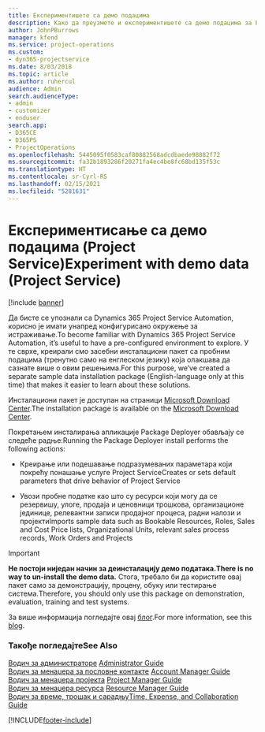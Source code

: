 ```yaml
---
title: Експериментишете са демо подацима
description: Како да преузмете и експериментишете са демо подацима за Project Service Automation.
author: JohnPBurrows
manager: kfend
ms.service: project-operations
ms.custom:
- dyn365-projectservice
ms.date: 8/03/2018
ms.topic: article
ms.author: ruhercul
audience: Admin
search.audienceType:
- admin
- customizer
- enduser
search.app:
- D365CE
- D365PS
- ProjectOperations
ms.openlocfilehash: 5445095f0583caf80882568adcdbaede98882f72
ms.sourcegitcommit: fa32b1893286f20271fa4ec4be8fc68bd135f53c
ms.translationtype: HT
ms.contentlocale: sr-Cyrl-RS
ms.lasthandoff: 02/15/2021
ms.locfileid: "5281631"
---
```

# <a name="experiment-with-demo-data-project-service"></a><span data-ttu-id="86a18-103">Експериментисање са демо подацима (Project Service)</span><span class="sxs-lookup"><span data-stu-id="86a18-103">Experiment with demo data (Project Service)</span></span>

[!include [banner](../includes/psa-now-project-operations.md)]

<span data-ttu-id="86a18-104">Да бисте се упознали са Dynamics 365 Project Service Automation, корисно је имати унапред конфигурисано окружење за истраживање.</span><span class="sxs-lookup"><span data-stu-id="86a18-104">To become familiar with Dynamics 365 Project Service Automation, it’s useful to have a pre-configured environment to explore.</span></span> <span data-ttu-id="86a18-105">У те сврхе, креирали смо засебни инсталациони пакет са пробним подацима (тренутно само на енглеском језику) која олакшава да сазнате више о овим решењима.</span><span class="sxs-lookup"><span data-stu-id="86a18-105">For this purpose, we’ve created a separate sample data installation package (English-language only at this time) that makes it easier to learn about these solutions.</span></span> 

<span data-ttu-id="86a18-106">Инсталациони пакет је доступан на страници [Microsoft Download Center](https://go.microsoft.com/fwlink/?linkid=859966).</span><span class="sxs-lookup"><span data-stu-id="86a18-106">The installation package is available on the [Microsoft Download Center](https://go.microsoft.com/fwlink/?linkid=859966).</span></span>  

<span data-ttu-id="86a18-107">Покретањем инсталирања апликације Package Deployer обављају се следеће радње:</span><span class="sxs-lookup"><span data-stu-id="86a18-107">Running the Package Deployer install performs the following actions:</span></span> 
  
-   <span data-ttu-id="86a18-108">Креирање или подешавање подразумеваних параметара који покрећу понашање услуге Project Service</span><span class="sxs-lookup"><span data-stu-id="86a18-108">Creates or sets default parameters that drive behavior of Project Service</span></span>  
  
-   <span data-ttu-id="86a18-109">Увози пробне податке као што су ресурси који могу да се резервишу, улоге, продаја и ценовници трошкова, организационе јединице, релевантни записи продајног процеса, радни налози и пројекти</span><span class="sxs-lookup"><span data-stu-id="86a18-109">Imports sample data such as Bookable Resources, Roles, Sales and Cost Price lists, Organizational Units, relevant sales process records, Work Orders and Projects</span></span>    
  
> [!IMPORTANT]
> <span data-ttu-id="86a18-110">**Не постоји ниједан начин за деинсталацију демо података.**</span><span class="sxs-lookup"><span data-stu-id="86a18-110">**There is no way to un-install the demo data.**</span></span> <span data-ttu-id="86a18-111">Стога, требало би да користите овај пакет само за демонстрацију, процену, обуку или тестирање система.</span><span class="sxs-lookup"><span data-stu-id="86a18-111">Therefore, you should only use this package on demonstration, evaluation, training and test systems.</span></span>

<span data-ttu-id="86a18-112">За више информација погледајте овај [блог](https://blogs.msdn.microsoft.com/crm/2017/10/24/microsoft-dynamics-365-for-field-service-and-project-service-automation-sample-data).</span><span class="sxs-lookup"><span data-stu-id="86a18-112">For more information, see this [blog](https://blogs.msdn.microsoft.com/crm/2017/10/24/microsoft-dynamics-365-for-field-service-and-project-service-automation-sample-data).</span></span>





  
### <a name="see-also"></a><span data-ttu-id="86a18-113">Такође погледајте</span><span class="sxs-lookup"><span data-stu-id="86a18-113">See Also</span></span>  
 <span data-ttu-id="86a18-114">[Водич за администраторе](../psa/admin-guide.md) </span><span class="sxs-lookup"><span data-stu-id="86a18-114">[Administrator Guide](../psa/admin-guide.md) </span></span>  
 <span data-ttu-id="86a18-115">[Водич за менаџера за пословне контакте](../psa/account-manager-guide.md) </span><span class="sxs-lookup"><span data-stu-id="86a18-115">[Account Manager Guide](../psa/account-manager-guide.md) </span></span>  
 <span data-ttu-id="86a18-116">[Водич за менаџера пројекта](../psa/project-manager-guide.md) </span><span class="sxs-lookup"><span data-stu-id="86a18-116">[Project Manager Guide](../psa/project-manager-guide.md) </span></span>  
 <span data-ttu-id="86a18-117">[Водич за менаџера ресурса](../psa/resource-manager-guide.md) </span><span class="sxs-lookup"><span data-stu-id="86a18-117">[Resource Manager Guide](../psa/resource-manager-guide.md) </span></span>  
 [<span data-ttu-id="86a18-118">Водич за време, трошак и сарадњу</span><span class="sxs-lookup"><span data-stu-id="86a18-118">Time, Expense, and Collaboration Guide</span></span>](../psa/time-expense-collaboration-guide.md)


[!INCLUDE[footer-include](../includes/footer-banner.md)]